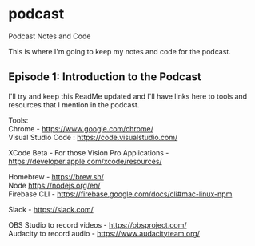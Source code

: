 # podcast
Podcast Notes and Code

This is where I'm going to keep my notes and code for the podcast.

## Episode 1: Introduction to the Podcast

I'll try and keep this ReadMe updated and I'll have links here to tools and resources that I mention in the podcast.

Tools:  
Chrome - https://www.google.com/chrome/  
Visual Studio Code : https://code.visualstudio.com/  

XCode Beta - For those Vision Pro Applications - https://developer.apple.com/xcode/resources/  

Homebrew - https://brew.sh/  
Node https://nodejs.org/en/  
Firebase CLI - https://firebase.google.com/docs/cli#mac-linux-npm  

Slack - https://slack.com/  

OBS Studio to record videos - https://obsproject.com/  
Audacity to record audio - https://www.audacityteam.org/  
